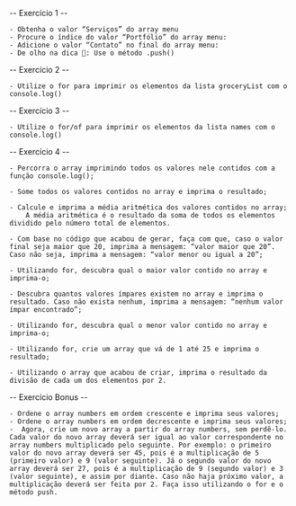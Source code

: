  -- Exercício 1 --

    - Obtenha o valor “Serviços” do array menu
    - Procure o índice do valor “Portfólio” do array menu:
    - Adicione o valor “Contato” no final do array menu:
    - De olho na dica 👀: Use o método .push()

-- Exercício 2 --

    - Utilize o for para imprimir os elementos da lista groceryList com o console.log()

-- Exercício 3 --

    - Utilize o for/of para imprimir os elementos da lista names com o console.log()

-- Exercício 4 --

    - Percorra o array imprimindo todos os valores nele contidos com a função console.log();

    - Some todos os valores contidos no array e imprima o resultado;

    - Calcule e imprima a média aritmética dos valores contidos no array;
        A média aritmética é o resultado da soma de todos os elementos dividido pelo número total de elementos.

    - Com base no código que acabou de gerar, faça com que, caso o valor final seja maior que 20, imprima a mensagem: “valor maior que 20”. Caso não seja, imprima a mensagem: “valor menor ou igual a 20”;

    - Utilizando for, descubra qual o maior valor contido no array e imprima-o;

    - Descubra quantos valores ímpares existem no array e imprima o resultado. Caso não exista nenhum, imprima a mensagem: “nenhum valor ímpar encontrado”;

    - Utilizando for, descubra qual o menor valor contido no array e imprima-o;

    - Utilizando for, crie um array que vá de 1 até 25 e imprima o resultado;

    - Utilizando o array que acabou de criar, imprima o resultado da divisão de cada um dos elementos por 2.


-- Exercício Bonus --

    - Ordene o array numbers em ordem crescente e imprima seus valores;
    - Ordene o array numbers em ordem decrescente e imprima seus valores; 
    -  Agora, crie um novo array a partir do array numbers, sem perdê-lo. Cada valor do novo array deverá ser igual ao valor correspondente no array numbers multiplicado pelo seguinte. Por exemplo: o primeiro valor do novo array deverá ser 45, pois é a multiplicação de 5 (primeiro valor) e 9 (valor seguinte). Já o segundo valor do novo array deverá ser 27, pois é a multiplicação de 9 (segundo valor) e 3 (valor seguinte), e assim por diante. Caso não haja próximo valor, a multiplicação deverá ser feita por 2. Faça isso utilizando o for e o método push.

